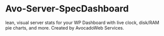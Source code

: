 # Avo-Server-SpecDashboard
lean, visual server stats for your WP Dashboard with live clock, disk/RAM pie charts, and more. Created by AvocadoWeb Services.
